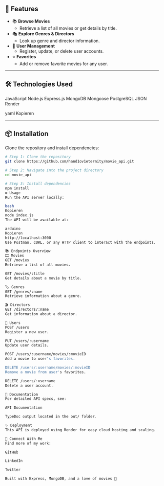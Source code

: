 ## 🚀 Features

- 📚 **Browse Movies**
  - Retrieve a list of all movies or get details by title.
- 🎭 **Explore Genres & Directors**
  - Look up genre and director information.
- 👤 **User Management**
  - Register, update, or delete user accounts.
- ⭐ **Favorites**
  - Add or remove favorite movies for any user.

---

## 🛠️ Technologies Used

JavaScript
Node.js
Express.js
MongoDB
Mongoose
PostgreSQL
JSON
Render

yaml
Kopieren

---

## 📦 Installation

Clone the repository and install dependencies:

```bash
# Step 1: Clone the repository
git clone https://github.com/hand1ov1eternity/movie_api.git

# Step 2: Navigate into the project directory
cd movie_api

# Step 3: Install dependencies
npm install
⚙️ Usage
Run the API server locally:

bash
Kopieren
node index.js
The API will be available at:

arduino
Kopieren
http://localhost:3000
Use Postman, cURL, or any HTTP client to interact with the endpoints.

📚 Endpoints Overview
🎞️ Movies
GET /movies
Retrieve a list of all movies.

GET /movies/:title
Get details about a movie by title.

🏷️ Genres
GET /genres/:name
Retrieve information about a genre.

🎬 Directors
GET /directors/:name
Get information about a director.

👥 Users
POST /users
Register a new user.

PUT /users/:username
Update user details.

POST /users/:username/movies/:movieID
Add a movie to user's favorites.

DELETE /users/:username/movies/:movieID
Remove a movie from user's favorites.

DELETE /users/:username
Delete a user account.

📖 Documentation
For detailed API specs, see:

API Documentation

TypeDoc output located in the out/ folder.

✨ Deployment
This API is deployed using Render for easy cloud hosting and scaling.

🤝 Connect With Me
Find more of my work:

GitHub

LinkedIn

Twitter

Built with Express, MongoDB, and a love of movies 🍿
